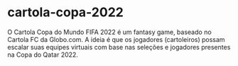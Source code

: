 # cartola-copa-2022
O Cartola Copa do Mundo FIFA 2022 é um fantasy game, baseado no Cartola FC da Globo.com. A ideia é que os jogadores (cartoleiros) possam escalar suas equipes virtuais com base nas seleções e jogadores presentes na Copa do Qatar 2022.
